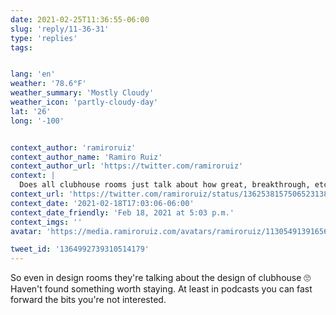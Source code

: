 ```yaml
---
date: 2021-02-25T11:36:55-06:00
slug: 'reply/11-36-31'
type: 'replies'
tags:


lang: 'en'
weather: '78.6°F'
weather_summary: 'Mostly Cloudy'
weather_icon: 'partly-cloudy-day'
lat: '26'
long: '-100'


context_author: 'ramiroruiz'
context_author_name: 'Ramiro Ruiz'
context_author_url: 'https://twitter.com/ramiroruiz'
context: |
  Does all clubhouse rooms just talk about how great, breakthrough, etc etc clubhouse is? ¯\_(ツ)_/¯
context_url: 'https://twitter.com/ramiroruiz/status/1362538157506523138?s=12'
context_date: '2021-02-18T17:03:06-06:00'
context_date_friendly: 'Feb 18, 2021 at 5:03 p.m.'
context_imgs: ''
avatar: 'https://media.ramiroruiz.com/avatars/ramiroruiz/1130549139165634566/4SXqYSCJ_bigger.png'

tweet_id: '1364992739310514179'
---
```

So even in design rooms they're talking about the design of clubhouse 🙄
Haven't found something worth staying. At least in podcasts you can fast forward the bits you're not interested. 